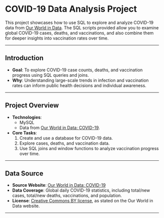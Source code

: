 # COVID-19 Data Analysis Project

This project showcases how to use SQL to explore and analyze COVID-19 data from [Our World in Data](https://ourworldindata.org/covid-deaths). The SQL scripts provided allow you to examine global COVID-19 cases, deaths, and vaccinations, and also combine them for deeper insights into vaccination rates over time.

---


## Introduction
- **Goal**: To explore COVID-19 case counts, deaths, and vaccination progress using SQL queries and joins.
- **Why**: Understanding large-scale trends in infection and vaccination rates can inform public health decisions and individual awareness.

---

## Project Overview
- **Technologies**: 
  - MySQL 
  - Data from [Our World in Data: COVID-19](https://ourworldindata.org/covid-deaths).
- **Core Tasks**:
  1. Create and use a database for COVID-19 data.
  2. Explore cases, deaths, and vaccination data.
  3. Use SQL joins and window functions to analyze vaccination progress over time.

---

## Data Source
- **Source Website**: [Our World in Data: COVID-19](https://ourworldindata.org/covid-deaths)  
- **Data Coverage**: Global daily COVID-19 statistics, including total/new cases, total/new deaths, vaccinations, and population.
- **License**: [Creative Commons BY license](https://creativecommons.org/licenses/by/4.0/), as stated on the Our World in Data website.

---

